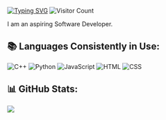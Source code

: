 
[![Typing SVG](https://readme-typing-svg.demolab.com?font=Fira+Code&weight=500&size=24&pause=1000&color=F7F7F7&width=435&lines=Hello%2C+I+am+...!;Software+Development;Life+is+what+you+make+of+it)](https://git.io/typing-svg)
![Visitor Count](https://komarev.com/ghpvc/?username=MasterShifuCsgo&color=blue)

I am an aspiring Software Developer.

## 📚 Languages Consistently in Use:
![C++](https://img.shields.io/badge/C%2B%2B-00599C?style=flat&logo=c%2B%2B&logoColor=white)
![Python](https://img.shields.io/badge/Python-3776AB?style=flat&logo=python&logoColor=white)
![JavaScript](https://img.shields.io/badge/JavaScript-F7DF1E?style=flat&logo=javascript&logoColor=black)
![HTML](https://img.shields.io/badge/HTML-E34F26?style=flat&logo=html5&logoColor=white)
![CSS](https://img.shields.io/badge/CSS-1572B6?style=flat&logo=css3&logoColor=white)

## 📊 GitHub Stats:

![](https://github-readme-stats.vercel.app/api/top-langs/?username=MasterShifuCsgo&theme=monokai&hide_border=true&include_all_commits=true&count_private=true&layout=compact)




